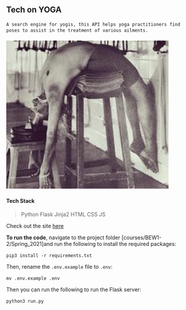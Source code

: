 ## Tech on YOGA 

```
A search engine for yogis, this API helps yoga practitioners find poses to assist in the treatment of various ailments.
```


![Image](./app/static/img/Backbends.png)

#### Tech Stack

> Python
> Flask
> Jinja2
> HTML CSS JS

Check out the site [here](https://techonyoga.herokuapp.com/)


**To run the code**, navigate to the project folder [courses/BEW1-2/Spring_2021]and run the following to install the required packages:

```
pip3 install -r requirements.txt
```

Then, rename the `.env.example` file to `.env`:

```
mv .env.example .env
```

Then you can run the following to run the Flask server:

```
python3 run.py
```



